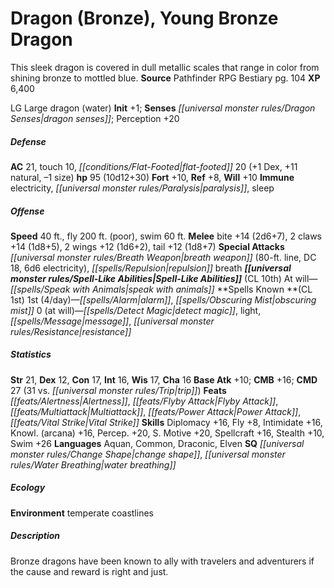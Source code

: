 ﻿---
cssclass: [monsters]
title1: Dragon (Bronze), Young Bronze Dragon
desc_short: This sleek dragon is covered in dull metallic scales that range in color
  from shining bronze to mottled blue.
title2: Young Bronze Dragon
CR: 9
sources:
- name: Pathfinder RPG Bestiary
  page: 104
  link: http://paizo.com/products/btpy8auu?Pathfinder-Roleplaying-Game-Bestiary
XP: 6400
alignment: LG
size: Large
type: dragon
subtypes:
- water
initiative:
  bonus: 1
senses:
  dragon senses: true
AC:
  AC: 21
  touch: 10
  flat_footed: 20
  components:
    dex: 1
    natural: 11
    size: -1
HP:
  HP: 95
  long: 10d12+30
saves:
  fort: 10
  ref: 8
  will: 10
immunities:
- electricity
- paralysis
- sleep
speeds:
  base: 40
  fly: 200
  fly_maneuverability: poor
  swim: 60
attacks:
  melee:
  - - text: bite +14 (2d6+7)
      entries:
      - - damage: 2d6+7
      attack: bite
      bonus:
      - 14
    - text: 2 claws +14 (1d8+5)
      entries:
      - - damage: 1d8+5
      count: 2
      attack: claws
      bonus:
      - 14
    - text: 2 wings +12 (1d6+2)
      entries:
      - - damage: 1d6+2
      count: 2
      attack: wings
      bonus:
      - 12
    - text: tail +12 (1d8+7)
      entries:
      - - damage: 1d8+7
      attack: tail
      bonus:
      - 12
  special:
  - breath weapon (80-ft. line, DC 18, 6d6 electricity)
  - repulsion breath
spell_like_abilities:
  entries:
  - name: speak with animals
    source: default
    freq: At will
  sources:
  - name: default
    CL: 10
spells:
  entries:
  - name: alarm
    source: '?'
    level: 1
  - name: obscuring mist
    source: '?'
    level: 1
  - name: detect magic
    source: '?'
    level: 0
  - name: light
    source: '?'
    level: 0
  - name: message
    source: '?'
    level: 0
  - name: resistance
    source: '?'
    level: 0
  sources:
  - name: '?'
    type: known
    CL: 1
    slots:
      1: 4
      0: at-will
ability_scores:
  STR: 21
  DEX: 12
  CON: 17
  INT: 16
  WIS: 17
  CHA: 16
BAB: 10
CMB: 16
CMD: 27
CMD_other: 31 vs. trip
feats:
- name: Alertness
- name: Flyby Attack
- name: Multiattack
- name: Power Attack
- name: Vital Strike
skills:
  Diplomacy: 16
  Fly: 8
  Intimidate: 16
  Knowl. (arcana): 16
  Perception: 20
  Sense Motive: 20
  Spellcraft: 16
  Stealth: 10
  Swim: 26
languages:
- Aquan
- Common
- Draconic
- Elven
special_qualities:
- change shape
- water breathing
ecology:
  environment: temperate coastlines
desc_long: 'Bronze dragons have been known to ally with travelers and adventurers
  if the cause and reward is right and just. '

---

# Dragon (Bronze), Young Bronze Dragon
This sleek dragon is covered in dull metallic scales that range in color from shining bronze to mottled blue.
**Source** Pathfinder RPG Bestiary pg. 104
**XP** 6,400

LG Large dragon (water)
**Init** +1; **Senses** _[[universal monster rules/Dragon Senses|dragon senses]]_; Perception +20

##### Defense

**AC** 21, touch 10, _[[conditions/Flat-Footed|flat-footed]]_ 20 (+1 Dex, +11 natural, –1 size)
**hp** 95 (10d12+30)
**Fort** +10, **Ref** +8, **Will** +10
**Immune** electricity, _[[universal monster rules/Paralysis|paralysis]]_, sleep

##### Offense
**Speed** 40 ft., fly 200 ft. (poor), swim 60 ft.
**Melee** bite +14 (2d6+7), 2 claws +14 (1d8+5), 2 wings +12 (1d6+2), tail +12 (1d8+7)
**Special Attacks** _[[universal monster rules/Breath Weapon|breath weapon]]_ (80-ft. line, DC 18, 6d6 electricity), _[[spells/Repulsion|repulsion]]_ breath
**_[[universal monster rules/Spell-Like Abilities|Spell-Like Abilities]]_** (CL 10th)
At will—_[[spells/Speak with Animals|speak with animals]]_
**Spells Known **(CL 1st)
1st (4/day)—_[[spells/Alarm|alarm]]_, _[[spells/Obscuring Mist|obscuring mist]]_
0 (at will)—_[[spells/Detect Magic|detect magic]]_, light, _[[spells/Message|message]]_, _[[universal monster rules/Resistance|resistance]]_

##### Statistics
**Str** 21, **Dex** 12, **Con** 17, **Int** 16, **Wis** 17, **Cha** 16
**Base Atk** +10; **CMB** +16; **CMD** 27 (31 vs. _[[universal monster rules/Trip|trip]]_)
**Feats** _[[feats/Alertness|Alertness]]_, _[[feats/Flyby Attack|Flyby Attack]]_, _[[feats/Multiattack|Multiattack]]_, _[[feats/Power Attack|Power Attack]]_, _[[feats/Vital Strike|Vital Strike]]_
**Skills** Diplomacy +16, Fly +8, Intimidate +16, Knowl. (arcana) +16, Percep. +20, S. Motive +20, Spellcraft +16, Stealth +10, Swim +26
**Languages** Aquan, Common, Draconic, Elven
**SQ** _[[universal monster rules/Change Shape|change shape]]_, _[[universal monster rules/Water Breathing|water breathing]]_

##### Ecology

**Environment** temperate coastlines

##### Description

Bronze dragons have been known to ally with travelers and adventurers if the cause and reward is right and just.
